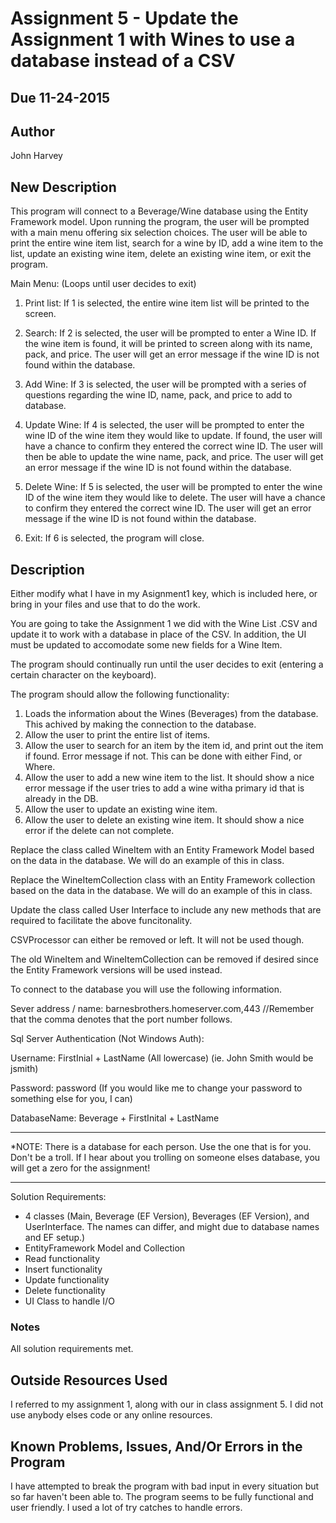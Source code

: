 # Assignment 5 - Update the Assignment 1 with Wines to use a database instead of a CSV

## Due 11-24-2015

## Author
John Harvey

## New Description
This program will connect to a Beverage/Wine database using the Entity Framework model. Upon running the program, the user will be prompted with a main menu offering six selection choices. The user will be able to print the entire wine item list, search for a wine by ID, add a wine item to the list, update an existing wine item, delete an existing wine item, or exit the program. 

Main Menu: (Loops until user decides to exit)

1. Print list: If 1 is selected, the entire wine item list will be printed to the screen.

2. Search: If 2 is selected, the user will be prompted to enter a Wine ID. If the wine item is found, it will be printed to screen along with its name, pack, and price. The user will get an error message if the wine ID is not found within the database.

3. Add Wine: If 3 is selected, the user will be prompted with a series of questions regarding the wine ID, name, pack, and price to add to database.

4. Update Wine: If 4 is selected, the user will be prompted to enter the wine ID of the wine item they would like to update. If found, the user will have a chance to confirm they entered the correct wine ID. The user will then be able to update the wine name, pack, and price. The user will get an error message if the wine ID is not found within the database.

5. Delete Wine: If 5 is selected, the user will be prompted to enter the wine ID of the wine item they would like to delete. The user will have a chance to confirm they entered the correct wine ID. The user will get an error message if the wine ID is not found within the database.

6. Exit: If 6 is selected, the program will close.

## Description

Either modify what I have in my Asignment1 key, which is included here, or bring in your files and use that to do the work.

You are going to take the Assignment 1 we did with the Wine List .CSV and update it to work with a database in place of the CSV. In addition, the UI must be updated to accomodate some new fields for a Wine Item.

The program should continually run until the user decides to exit (entering a certain character on the keyboard).

The program should allow the following functionality:

1. Loads the information about the Wines (Beverages) from the database. This achived by making the connection to the database.
2. Allow the user to print the entire list of items.
3. Allow the user to search for an item by the item id, and print out the item if found. Error message if not. This can be done with either Find, or Where.
4. Allow the user to add a new wine item to the list. It should show a nice error message if the user tries to add a wine witha primary id that is already in the DB.
5. Allow the user to update an existing wine item.
6. Allow the user to delete an existing wine item. It should show a nice error if the delete can not complete.

Replace the class called WineItem with an Entity Framework Model based on the data in the database. We will do an example of this in class.

Replace the WineItemCollection class with an Entity Framework collection based on the data in the database. We will do an example of this in class.

Update the class called User Interface to include any new methods that are required to facilitate the above funcitonality.

CSVProcessor can either be removed or left. It will not be used though.

The old WineItem and WineItemCollection can be removed if desired since the Entity Framework versions will be used instead.

To connect to the database you will use the following information.

Sever address / name: barnesbrothers.homeserver.com,443 //Remember that the comma denotes that the port number follows.

Sql Server Authentication (Not Windows Auth):

Username: FirstInial + LastName (All lowercase) (ie. John Smith would be jsmith)

Password: password (If you would like me to change your password to something else for you, I can)

DatabaseName: Beverage + FirstInital + LastName

********************************************************************************************
*NOTE: There is a database for each person. Use the one that is for you. Don't be a troll. If I hear about you trolling on someone elses database, you will get a zero for the assignment!
********************************************************************************************

Solution Requirements:

* 4 classes (Main, Beverage (EF Version), Beverages (EF Version), and UserInterface. The names can differ, and might due to database names and EF setup.)
* EntityFramework Model and Collection
* Read functionality
* Insert functionality
* Update functionality
* Delete functionality
* UI Class to handle I/O

### Notes
All solution requirements met. 

## Outside Resources Used
I referred to my assignment 1, along with our in class assignment 5. I did not use anybody elses code or any online resources. 

## Known Problems, Issues, And/Or Errors in the Program
I have attempted to break the program with bad input in every situation but so far haven't been able to. The program seems to be fully functional and user friendly.
I used a lot of try catches to handle errors.

